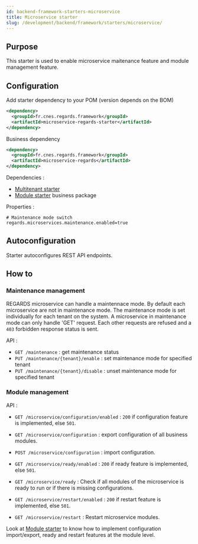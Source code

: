 ```yaml
---
id: backend-framework-starters-microservice
title: Microservice starter
slug: /development/backend/framework/starters/microservice/
---
```



## Purpose

This starter is used to enable microservice maitenance feature and module management feature.

## Configuration

Add starter dependency to your POM (version depends on the BOM)

```xml
<dependency>
  <groupId>fr.cnes.regards.framework</groupId>
  <artifactId>microservice-regards-starter</artifactId>
</dependency>
```

Business dependency

```xml
<dependency>
  <groupId>fr.cnes.regards.framework</groupId>
  <artifactId>microservice-regards</artifactId>
</dependency>
```

Dependencies :

* [Multitenant starter](./multitenant-starter.md)
* [Module starter](module-starter.md) business package

Properties :

```properties
# Maintenance mode switch
regards.microservices.maintenance.enabled=true
```

## Autoconfiguration

Starter autoconfigures REST API endpoints.

## How to

### Maintenance management

REGARDS microservice can handle a maintennace mode. By default each microservice are not in maintenance mode.
The maintenance mode is set individually for each tenant on the system.
A microservice in maintenance mode can only handle 'GET' request. Each other requests are refused and a `403` forbidden response status is sent.

API :

* `GET /maintenance` : get maintenance status
* `PUT /maintenance/{tenant}/enable` : set maintenance mode for specified tenant
* `PUT /maintenance/{tenant}/disable` : unset maintenance mode for specified tenant

### Module management

API :

* `GET /microservice/configuration/enabled` : `200` if configuration feature is implemented, else `501`.
* `GET /microservice/configuration` : export configuration of all business modules.
* `POST /microservice/configuration` : import configuration.

* `GET /microservice/ready/enabled` : `200` if ready feature is implemented, else `501`.
* `GET /microservice/ready` : Check if all modules of the microservice is ready to run or if there is missing configurations.

* `GET /microservice/restart/enabled` : `200` if restart feature is implemented, else `501`.
* `GET /microservice/restart` : Restart microservice modules.

Look at [Module starter](module-starter.md) to know how to implement configuration import/export, ready and restart features at the module level.

